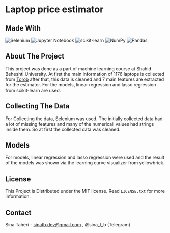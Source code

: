 # Laptop price estimator

## Made With

![Selenium](https://img.shields.io/badge/-selenium-%43B02A?style=for-the-badge&logo=selenium&logoColor=white)
![Jupyter Notebook](https://img.shields.io/badge/jupyter-%23FA0F00.svg?style=for-the-badge&logo=jupyter&logoColor=white)
![scikit-learn](https://img.shields.io/badge/scikit--learn-%23F7931E.svg?style=for-the-badge&logo=scikit-learn&logoColor=white)
![NumPy](https://img.shields.io/badge/numpy-%23013243.svg?style=for-the-badge&logo=numpy&logoColor=white)
![Pandas](https://img.shields.io/badge/pandas-%23150458.svg?style=for-the-badge&logo=pandas&logoColor=white)

## About The Project

This project was done as a part of machine learning course at Shahid Beheshti University. At first the main information of 1176 laptops is collected from [Torob](https://torob.com/) after that, this data is cleaned and 7 main features are extracted for the estimator. For the models, linear regression and lasso regression from scikit-learn are used.

## Collecting The Data

For Collecting the data, Selenium was used. The initially collected data had a lot of missing features and many of the numericall values had strings inside them. So at first the collected data was cleaned.

## Models

For models, linear regression and lasso regression were used and the result of the models was shown via the learning curve visualizer from yellowbrick.

## License

This Project is Distributed under the MIT license. Read `LICENSE.txt` for more information.

## Contact

Sina Taheri - sinatb.dev@gmail.com , @sina_t_b (Telegram)
